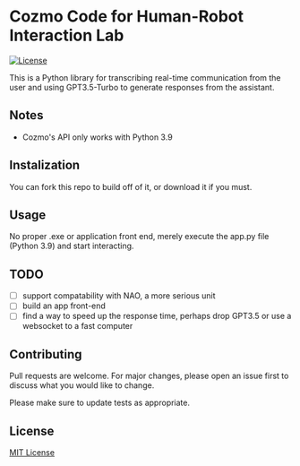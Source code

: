 # Cozmo Code for Human-Robot Interaction Lab
[![License](https://img.shields.io/github/license/terraform-docs/terraform-docs)](https://github.com/ewhenry/cozmo-lab-assistant/blob/master/LICENSE)

This is a Python library for transcribing real-time communication from the user and using GPT3.5-Turbo to generate responses from the assistant.

## Notes

- Cozmo's API only works with Python 3.9

## Instalization

You can fork this repo to build off of it, or download it if you must.

## Usage

No proper .exe or application front end, merely execute the app.py file (Python 3.9) and start interacting.

## TODO

- [ ] support compatability with NAO, a more serious unit
- [ ] build an app front-end
- [ ] find a way to speed up the response time, perhaps drop GPT3.5 or use a websocket to a fast computer

## Contributing

Pull requests are welcome. For major changes, please open an issue first
to discuss what you would like to change.

Please make sure to update tests as appropriate.

## License
[MIT License](https://choosealicense.com/licenses/mit/)
